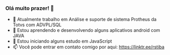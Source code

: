 ### Olá muito prazer! 👋
- 🔭 Atualmente trabalho em Análise e suporte de sistema Protheus da Totvs com ADVPL/SQL
- 🌱 Estou aprendendo e desenvolvendo alguns aplicativos android com JAVA
- 🌱 Estou iniciando alguns estudo em JavaScript
- 📫 Você pode entrar em contato comigo por aqui: https://linktr.ee/rstiba

<!--
**rst-tec/rst-tec** is a ✨ _special_ ✨ repository because its `README.md` (this file) appears on your GitHub profile.

Here are some ideas to get you started:

- 🔭 I’m currently working on ... Suporte e analise de sistema em ADVPL/SQL       
- 🌱 I’m currently learning ... Desenvolvimento Android com Java
- 👯 I’m looking to collaborate on ...
- 🤔 I’m looking for help with ...    
- 💬 Ask me about ...   
- 📫 How to reach me: ... https://linktr.ee/rstiba
- 😄 Pronouns: ...
- ⚡ Fun fact: ...
-->
